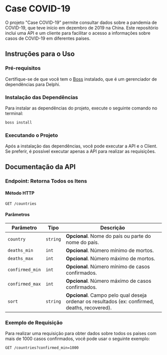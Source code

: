 
# Case COVID-19

O projeto "Case COVID-19" permite consultar dados sobre a pandemia de COVID-19, que teve início em dezembro de 2019 na China. Este repositório inclui uma API e um cliente para facilitar o acesso a informações sobre casos de COVID-19 em diferentes países.

## Instruções para o Uso

### Pré-requisitos

Certifique-se de que você tem o [Boss](https://github.com/HashLoad/boss) instalado, que é um gerenciador de dependências para Delphi.

### Instalação das Dependências

Para instalar as dependências do projeto, execute o seguinte comando no terminal:

```sh
boss install
```

### Executando o Projeto

Após a instalação das dependências, você pode executar a API e o Client. Se preferir, é possível executar apenas a API para realizar as requisições.

## Documentação da API

### Endpoint: Retorna Todos os Itens

#### Método HTTP

```http
GET /countries
```

#### Parâmetros

| Parâmetro         | Tipo     | Descrição                                                       |
|-------------------|----------|----------------------------------------------------------------- |
| `country`         | `string` | **Opcional**. Nome do país ou parte do nome do país.          |
| `deaths_min`      | `int`    | **Opcional**. Número mínimo de mortos.                         |
| `deaths_max`      | `int`    | **Opcional**. Número máximo de mortos.                         |
| `confirmed_min`   | `int`    | **Opcional**. Número mínimo de casos confirmados.             |
| `confirmed_max`   | `int`    | **Opcional**. Número máximo de casos confirmados.             |
| `sort`            | `string` | **Opcional**. Campo pelo qual deseja ordenar os resultados (ex: confirmed, deaths, recovered). |

### Exemplo de Requisição

Para realizar uma requisição para obter dados sobre todos os países com mais de 1000 casos confirmados, você pode usar o seguinte exemplo:

```http
GET /countries?confirmed_min=1000
```
